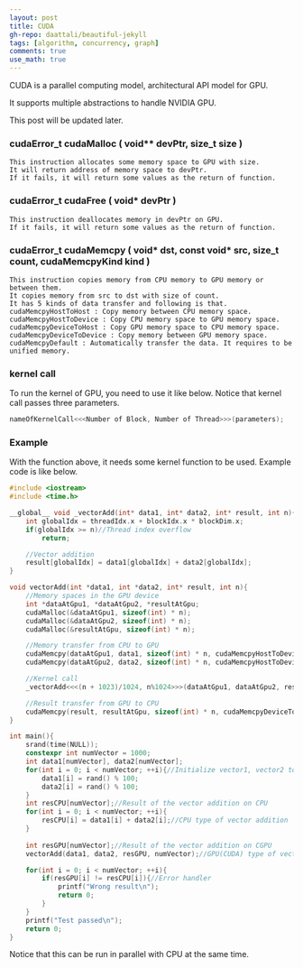 ```yaml
---
layout: post
title: CUDA
gh-repo: daattali/beautiful-jekyll
tags: [algorithm, concurrency, graph]
comments: true
use_math: true
---
```


CUDA is a parallel computing model, architectural API model for GPU.

It supports multiple abstractions to handle NVIDIA GPU.

This post will be updated later.

### ​cudaError_t cudaMalloc ( void** devPtr, size_t size ) ###
    This instruction allocates some memory space to GPU with size.
    It will return address of memory space to devPtr.
    If it fails, it will return some values as the return of function.
    
### cudaError_t cudaFree ( void* devPtr ) ###
    This instruction deallocates memory in devPtr on GPU.
    If it fails, it will return some values as the return of function.
    
### cudaError_t cudaMemcpy ( void* dst, const void* src, size_t count, cudaMemcpyKind kind ) ###
    This instruction copies memory from CPU memory to GPU memory or between them.
    It copies memory from src to dst with size of count.
    It has 5 kinds of data transfer and following is that.
    cudaMemcpyHostToHost : Copy memory between CPU memory space.
    cudaMemcpyHostToDevice : Copy CPU memory space to GPU memory space.
    cudaMemcpyDeviceToHost : Copy GPU memory space to CPU memory space.
    cudaMemcpyDeviceToDevice : Copy memory between GPU memory space.
    cudaMemcpyDefault : Automatically transfer the data. It requires to be unified memory.



### kernel call ###

To run the kernel of GPU, you need to use it like below.
Notice that kernel call passes three parameters.

```cpp
nameOfKernelCall<<<Number of Block, Number of Thread>>>(parameters);
```

### Example ###

With the function above, it needs some kernel function to be used.
Example code is like below.

```cpp
#include <iostream>
#include <time.h>

__global__ void _vectorAdd(int* data1, int* data2, int* result, int n){
    int globalIdx = threadIdx.x + blockIdx.x * blockDim.x;
    if(globalIdx >= n)//Thread index overflow
        return;

    //Vector addition
    result[globalIdx] = data1[globalIdx] + data2[globalIdx];
}

void vectorAdd(int *data1, int *data2, int* result, int n){
    //Memory spaces in the GPU device
    int *dataAtGpu1, *dataAtGpu2, *resultAtGpu;
    cudaMalloc(&dataAtGpu1, sizeof(int) * n);
    cudaMalloc(&dataAtGpu2, sizeof(int) * n);
    cudaMalloc(&resultAtGpu, sizeof(int) * n);

    //Memory transfer from CPU to GPU
    cudaMemcpy(dataAtGpu1, data1, sizeof(int) * n, cudaMemcpyHostToDevice);
    cudaMemcpy(dataAtGpu2, data2, sizeof(int) * n, cudaMemcpyHostToDevice);

    //Kernel call
    _vectorAdd<<<(n + 1023)/1024, n%1024>>>(dataAtGpu1, dataAtGpu2, resultAtGpu, n);

    //Result transfer from GPU to CPU
    cudaMemcpy(result, resultAtGpu, sizeof(int) * n, cudaMemcpyDeviceToHost);
}

int main(){
    srand(time(NULL));
    constexpr int numVector = 1000;
    int data1[numVector], data2[numVector];
    for(int i = 0; i < numVector; ++i){//Initialize vector1, vector2 to some random values
        data1[i] = rand() % 100;
        data2[i] = rand() % 100;
    }
    int resCPU[numVector];//Result of the vector addition on CPU
    for(int i = 0; i < numVector; ++i){
        resCPU[i] = data1[i] + data2[i];//CPU type of vector addition
    }
    
    int resGPU[numVector];//Result of the vector addition on CGPU
    vectorAdd(data1, data2, resGPU, numVector);//GPU(CUDA) type of vector addition

    for(int i = 0; i < numVector; ++i){
        if(resGPU[i] != resCPU[i]){//Error handler
            printf("Wrong result\n");
            return 0;
        }
    }
    printf("Test passed\n");
    return 0;
}
```


Notice that this can be run in parallel with CPU at the same time.
